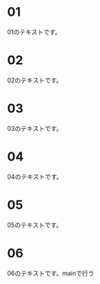 # 01
01のテキストです。

# 02
02のテキストです。

# 03
03のテキストです。

# 04
04のテキストです。

# 05
05のテキストです。

# 06
06のテキストです。mainで行う